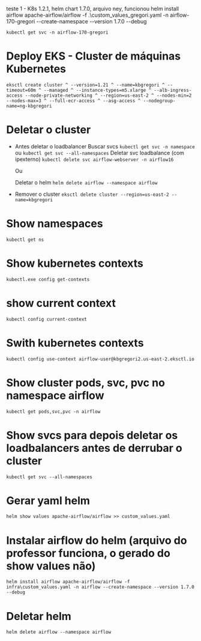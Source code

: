 teste 1 - K8s 1.2.1, helm chart 1.7.0, arquivo ney, funcionou
	helm install airflow apache-airflow/airflow -f .\custom_values_gregori.yaml -n airflow-170-gregori --create-namespace --version 1.7.0 --debug

	kubectl get svc -n airflow-170-gregori


# Deploy EKS - Cluster de máquinas Kubernetes 
`eksctl create cluster ^
    --version=1.21 ^
    --name=kbgregori ^
    --timeout=60m ^
    --managed ^
    --instance-types=m5.xlarge ^
    --alb-ingress-access --node-private-networking ^
    --region=us-east-2 ^
    --nodes-min=2 --nodes-max=3 ^
    --full-ecr-access ^
    --asg-access ^
    --nodegroup-name=ng-kbgregori`
	

# Deletar o cluster 
  - Antes deletar o loadbalancer 
      Buscar svcs
      `kubectl get svc -n namespace` ou `kubectl get svc --all-namespaces`
      Deletar svc loadbalance (com ipexterno)
      `kubectl delete svc airflow-webserver -n airflow16`
    
    Ou

      Deletar o helm
      `helm delete airflow --namespace airflow`

  - Remover o cluster
    `eksctl delete cluster --region=us-east-2 --name=kbgregori`

# Show namespaces
`kubectl get ns`

# Show kubernetes contexts 
`kubectl.exe config get-contexts`

# show current context
`kubectl config current-context`

# Swith kubernetes contexts 
`kubectl config use-context airflow-user@kbgregori2.us-east-2.eksctl.io`

# Show cluster pods, svc, pvc no namespace airflow
`kubectl get pods,svc,pvc -n airflow`

# Show svcs para depois deletar os loadbalancers antes de derrubar o cluster
`kubectl get svc --all-namespaces`

# Gerar yaml helm
`helm show values apache-airflow/airflow >> custom_values.yaml`

# Instalar airflow do helm (arquivo do professor funciona, o gerado do show values não)
`helm install airflow apache-airflow/airflow -f infra\custom_values.yaml -n airflow --create-namespace --version 1.7.0 --debug`

# Deletar helm
`helm delete airflow --namespace airflow`
    
